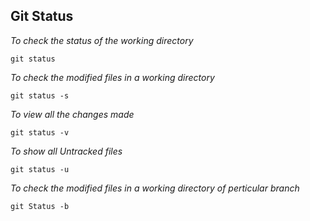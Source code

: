 ## Git Status

_To check the status of the working directory_
```
git status
```
_To check the modified files in a working directory_
```
git status -s
```
_To view all the changes made_
```
git status -v
```
_To show all Untracked files_
```
git status -u
```
_To check the modified files in a working directory of perticular branch_
```
git Status -b
```
